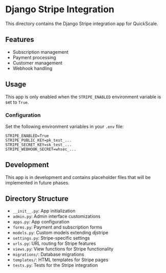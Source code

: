 # Django Stripe Integration

This directory contains the Django Stripe integration app for QuickScale.

## Features

- Subscription management
- Payment processing
- Customer management
- Webhook handling

## Usage

This app is only enabled when the `STRIPE_ENABLED` environment variable is set to `True`.

### Configuration

Set the following environment variables in your `.env` file:

```
STRIPE_ENABLED=True
STRIPE_PUBLIC_KEY=pk_test_...
STRIPE_SECRET_KEY=sk_test_...
STRIPE_WEBHOOK_SECRET=whsec_...
```

## Development

This app is in development and contains placeholder files that will be implemented in future phases.

## Directory Structure

- `__init__.py`: App initialization
- `admin.py`: Admin interface customizations
- `apps.py`: App configuration
- `forms.py`: Payment and subscription forms
- `models.py`: Custom models extending djstripe
- `settings.py`: Stripe-specific settings
- `urls.py`: URL routing for Stripe features
- `views.py`: View functions for Stripe functionality
- `migrations/`: Database migrations
- `templates/`: HTML templates for Stripe pages
- `tests.py`: Tests for the Stripe integration 